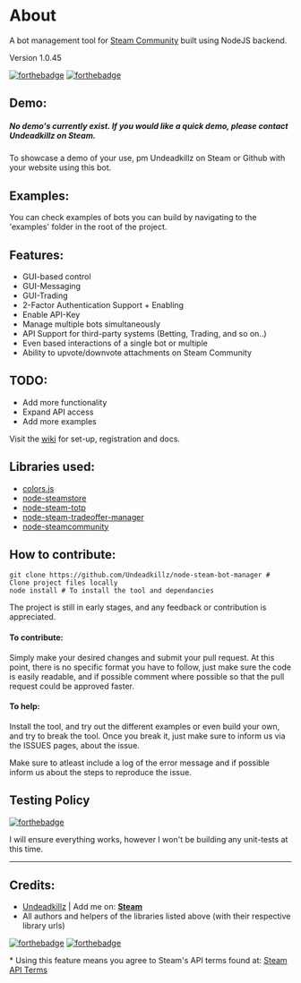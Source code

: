 # About
A bot management tool for [Steam Community](http://www.steamcommunity.com) built using NodeJS backend.



Version 1.0.45

[![forthebadge](http://forthebadge.com/images/badges/uses-js.svg)](http://forthebadge.com)
[![forthebadge](http://forthebadge.com/images/badges/built-with-love.svg)](http://forthebadge.com)

## Demo:
##### No demo's currently exist. If you would like a quick demo, please contact Undeadkillz on Steam.

To showcase a demo of your use, pm Undeadkillz on Steam or Github with your website using this bot.



## Examples:
You can check examples of bots you can build by navigating to the 'examples' folder in the root of the project.

## Features:
- GUI-based control
- GUI-Messaging
- GUI-Trading
- 2-Factor Authentication Support + Enabling
- Enable API-Key 
- Manage multiple bots simultaneously
- API Support for third-party systems (Betting, Trading, and so on..)
- Even based interactions of a single bot or multiple
- Ability to upvote/downvote attachments on Steam Community


## TODO:
- Add more functionality
- Expand API access
- Add more examples

Visit the [wiki](https://github.com/Undeadkillz/node-steam-bot-manager/wiki) for set-up, registration and docs.

## Libraries used:
- [colors.js](https://github.com/marak/colors.js/)
- [node-steamstore](https://github.com/DoctorMcKay/node-steamstore)
- [node-steam-totp](https://github.com/DoctorMcKay/node-steam-totp)
- [node-steam-tradeoffer-manager](https://github.com/DoctorMcKay/node-steam-tradeoffer-manager)
- [node-steamcommunity](https://github.com/DoctorMcKay/node-steamcommunity)

## How to contribute:
~~~
git clone https://github.com/Undeadkillz/node-steam-bot-manager # Clone project files locally
node install # To install the tool and dependancies
~~~
The project is still in early stages, and any feedback or contribution is appreciated.

#### To contribute:
Simply make your desired changes and submit your pull request. At this point, there is no specific format you have to follow, just make sure the code is easily readable, and if possible comment where possible so that the pull request could be approved faster.

#### To help:
Install the tool, and try out the different examples or even build your own, and try to break the tool. Once you break it, just make sure to inform us via the ISSUES pages, about the issue.

Make sure to atleast include a log of the error message and if possible inform us about the steps to reproduce the issue.

## Testing Policy
[![forthebadge](http://forthebadge.com/images/badges/fuck-it-ship-it.svg)](http://forthebadge.com)

I will ensure everything works, however I won't be building any unit-tests at this time.

---


## Credits:
- [Undeadkillz](https://github.com/Undeadkillz) | Add me on: **[Steam](http://steamcommunity.com/profiles/76561198042954517/)**
- All authors and helpers of the libraries listed above (with their respective library urls)

[![forthebadge](http://forthebadge.com/images/badges/powered-by-water.svg)](http://forthebadge.com)
[![forthebadge](http://forthebadge.com/images/badges/gluten-free.svg)](http://forthebadge.com)

\* Using this feature means you agree to Steam's API terms found at: [Steam API Terms](http://steamcommunity.com/dev/apiterms)
